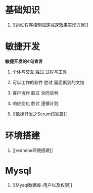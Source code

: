 # 基础知识
1. [[运动程序控制加速减速效果实现方案]]

# 敏捷开发
> 
**敏捷开发的4句宣言**
1. 个体与交互 胜过 过程与工具
1. 可以工作的软件 胜过 面面俱到的文挡
1. 客户协作 胜过 合同谈判
1. 响应变化 胜过 遵循计划
 
1. [[敏捷开发之Scrum扫盲篇]]

# 环境搭建
1. [[redmine环境搭建]]

# Mysql
1. [[Mysql数据库-用户以及权限]]
